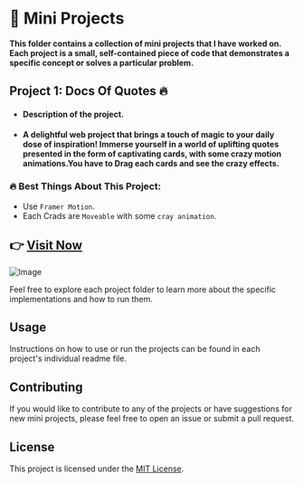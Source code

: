 # 🚀 Mini Projects

**This folder contains a collection of mini projects that I have worked on. Each project is a small, self-contained piece of code that demonstrates a specific concept or solves a particular problem.**

## Project 1: Docs Of Quotes 🔥

- #### **Description of the project.**

- **A delightful web project that brings a touch of magic to your daily dose of inspiration! Immerse yourself in a world of uplifting quotes presented in the form of captivating cards, with some crazy motion animations.You have to Drag each cards and see the crazy effects.**

### 🔥 Best Things About This Project:
- Use `Framer Motion`.
- Each Crads are `Moveable` with some `cray animation`.
## 👉 [**Visit Now**](https://quotesdocs.netlify.app/)
![Image](https://raw.githubusercontent.com/debapriyo007/Mini-Projects/main/ReadMe%20Images/Screenshot%202024-01-20%20at%209.29.07%E2%80%AFAM.png)



Feel free to explore each project folder to learn more about the specific implementations and how to run them.

## Usage

Instructions on how to use or run the projects can be found in each project's individual readme file.

## Contributing

If you would like to contribute to any of the projects or have suggestions for new mini projects, please feel free to open an issue or submit a pull request.

## License

This project is licensed under the [MIT License](LICENSE).
